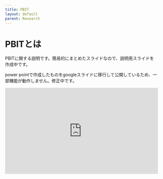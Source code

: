 ```yaml
---
title: PBIT
layout: default
parent: Research
---
```

# PBITとは

PBITに関する説明です。簡易的にまとめたスライドなので、説明用スライドを作成中です。

power pointで作成したものをgoogleスライドに移行して公開しているため、一部機能が動作しません。修正中です。

<div style="width: 100%; aspect-ratio: 16/9;">
    <iframe src="https://docs.google.com/presentation/d/e/2PACX-1vTI1K6x9zlqp8QjWvMPfJbFy4V0mastINQlU_X9m9_AKvg6P5xurdp28k1i803y7g/pub?start=false&loop=true&delayms=1000" frameborder="0" width="100%" height="100%" allowfullscreen="true" mozallowfullscreen="true" webkitallowfullscreen="true"></iframe>
</div>
